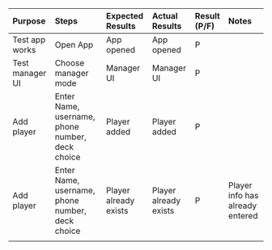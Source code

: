 | Purpose		| Steps    | Expected Results | Actual Results | Result (P/F)| Notes |
| :----------| :------- | :----------------| :--------------| :-----------| :------| 
| Test app works	| Open App 	| App opened | App opened | P | |
| Test manager UI	| Choose manager mode	| Manager UI | Manager UI   | P  | |
| Add player	| Enter Name, username, phone number, deck choice 	| Player added | Player added  | P | |
| Add player	| Enter Name, username, phone number, deck choice 	| Player already exists | Player already exists  | P | Player info has already entered |
| 	|  	|  |  |  | |

